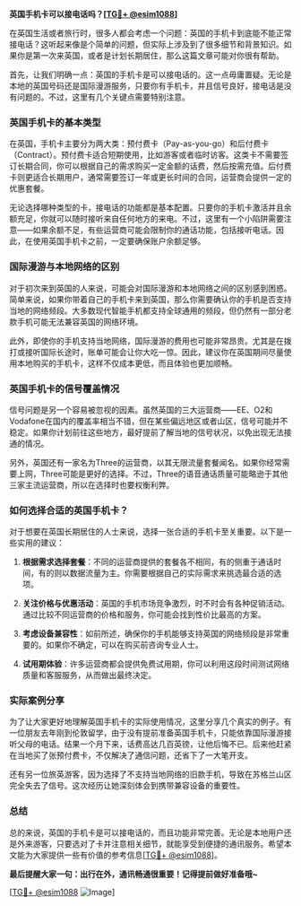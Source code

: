**英国手机卡可以接电话吗？[[TG💪+ @esim1088](https://t.me/s/esim1088)]**

在英国生活或者旅行时，很多人都会考虑一个问题：英国的手机卡到底能不能正常接电话？这听起来像是个简单的问题，但实际上涉及到了很多细节和背景知识。如果你是第一次来英国，或者是计划长期居住，那么这篇文章可能对你很有帮助。

首先，让我们明确一点：英国的手机卡是可以接电话的。这一点毋庸置疑。无论是本地的英国号码还是国际漫游服务，只要你有手机卡，并且信号良好，接电话是没有问题的。不过，这里有几个关键点需要特别注意。

### 英国手机卡的基本类型

在英国，手机卡主要分为两大类：预付费卡（Pay-as-you-go）和后付费卡（Contract）。预付费卡适合短期使用，比如游客或者临时访客。这类卡不需要签订长期合同，你可以根据自己的需求购买一定金额的话费，然后按需充值。后付费卡则更适合长期用户，通常需要签订一年或更长时间的合同，运营商会提供一定的优惠套餐。

无论选择哪种类型的卡，接电话的功能都是基本配置。只要你的手机卡激活并且余额充足，你就可以随时接听来自任何地方的来电。不过，这里有一个小陷阱需要注意——如果余额不足，有些运营商可能会限制你的通话功能，包括接听电话。因此，在使用英国手机卡之前，一定要确保账户余额足够。

### 国际漫游与本地网络的区别

对于初次来到英国的人来说，可能会对国际漫游和本地网络之间的区别感到困惑。简单来说，如果你带着自己的手机卡来到英国，那么你需要确认你的手机是否支持当地的网络频段。大多数现代智能手机都支持全球通用的频段，但仍然有一部分老款手机可能无法兼容英国的网络环境。

此外，即使你的手机支持当地网络，国际漫游的费用也可能非常昂贵。尤其是在拨打或接听国际长途时，账单可能会让你大吃一惊。因此，建议你在英国期间尽量使用本地购买的手机卡，这样不仅成本更低，而且体验也更加顺畅。

### 英国手机卡的信号覆盖情况

信号问题是另一个容易被忽视的因素。虽然英国的三大运营商——EE、O2和Vodafone在国内的覆盖率相当不错，但在某些偏远地区或者山区，信号可能并不稳定。如果你计划前往这些地方，最好提前了解当地的信号状况，以免出现无法接通的情况。

另外，英国还有一家名为Three的运营商，以其无限流量套餐闻名。如果你经常需要上网，Three可能是更好的选择。不过，Three的语音通话质量可能略逊于其他三家主流运营商，所以在选择时也要权衡利弊。

### 如何选择合适的英国手机卡？

对于想要在英国长期居住的人士来说，选择一张合适的手机卡至关重要。以下是一些实用的建议：

1. **根据需求选择套餐**：不同的运营商提供的套餐各不相同，有的侧重于通话时间，有的则以数据流量为主。你需要根据自己的实际需求来挑选最合适的选项。
   
2. **关注价格与优惠活动**：英国的手机市场竞争激烈，时不时会有各种促销活动。通过比较不同运营商的价格和服务，你可能会找到性价比最高的方案。

3. **考虑设备兼容性**：如前所述，确保你的手机能够支持英国的网络频段是非常重要的。如果你不确定，可以在购买前咨询专业人士。

4. **试用期体验**：许多运营商都会提供免费试用期，你可以利用这段时间测试网络质量和客服服务，从而做出最终决定。

### 实际案例分享

为了让大家更好地理解英国手机卡的实际使用情况，这里分享几个真实的例子。有一位朋友去年刚到伦敦留学，由于没有提前准备英国手机卡，只能依靠国际漫游接听父母的电话。结果一个月下来，话费高达几百英镑，让他后悔不已。后来他赶紧在当地买了张预付费卡，不仅解决了通信问题，还省下了一大笔开支。

还有另一位旅英游客，因为选择了不支持当地网络的旧款手机，导致在苏格兰山区完全失去了信号。这次经历让她深刻体会到携带兼容设备的重要性。

### 总结

总的来说，英国的手机卡是可以接电话的，而且功能非常完善。无论是本地用户还是外来游客，只要选对了卡并注意相关细节，就能享受到便捷的通讯服务。希望本文能为大家提供一些有价值的参考信息[[TG💪+ @esim1088](https://t.me/s/esim1088)]。

**最后提醒大家一句：出行在外，通讯畅通很重要！记得提前做好准备哦~**

[[TG💪+ @esim1088](https://t.me/s/esim1088) ![Image](https://i.postimg.cc/4NQfJmqS/Snipaste-2025-05-13-00-14-12.png)]